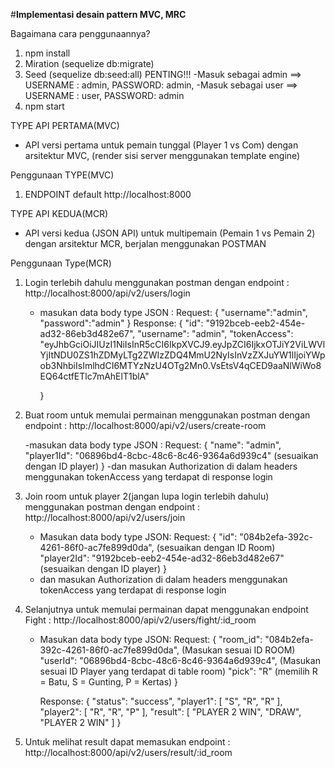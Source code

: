 #**Implementasi desain pattern MVC, MRC**

Bagaimana cara penggunaannya?

1. npm install
2. Miration (sequelize db:migrate)
3. Seed (sequelize db:seed:all) PENTING!!!
   -Masuk sebagai admin ==> USERNAME : admin, PASSWORD: admin,
   -Masuk sebagai user ==> USERNAME : user, PASSWORD: admin
4. npm start

TYPE API PERTAMA(MVC)

- API versi pertama untuk pemain tunggal (Player 1 vs Com) dengan arsitektur MVC, (render sisi server menggunakan template engine)

Penggunaan TYPE(MVC)

1. ENDPOINT default http://localhost:8000

TYPE API KEDUA(MCR)

- API versi kedua (JSON API) untuk multipemain (Pemain 1 vs Pemain 2) dengan arsitektur MCR, berjalan menggunakan POSTMAN

Penggunaan Type(MCR)

1.  Login terlebih dahulu menggunakan postman dengan endpoint : http://localhost:8000/api/v2/users/login

    - masukan data body type JSON :
      Request:
      {
      "username":"admin",
      "password":"admin"
      }
      Response:
      {
      "id": "9192bceb-eeb2-454e-ad32-86eb3d482e67",
      "username": "admin",
      "tokenAccess": "eyJhbGciOiJIUzI1NiIsInR5cCI6IkpXVCJ9.eyJpZCI6IjkxOTJiY2ViLWVlYjItNDU0ZS1hZDMyLTg2ZWIzZDQ4MmU2NyIsInVzZXJuYW1lIjoiYWpob3NhbiIsImlhdCI6MTYzNzU4OTg2Mn0.VsEtsV4qCED9aaNlWiWo8EQ64ctfETlc7mAhElT1blA"

      }

2.  Buat room untuk memulai permainan menggunakan postman dengan endpoint : http://localhost:8000/api/v2/users/create-room

    -masukan data body type JSON :
      Request:
      {
      "name": "admin",
      "player1Id": "06896bd4-8cbc-48c6-8c46-9364a6d939c4" (sesuaikan dengan ID player)
      }
    -dan masukan Authorization di dalam headers menggunakan tokenAccess yang terdapat di response login

3.  Join room untuk player 2(jangan lupa login terlebih dahulu) menggunakan postman dengan endpoint : http://localhost:8000/api/v2/users/join

    - Masukan data body type JSON:
      Request:
      {
      "id": "084b2efa-392c-4261-86f0-ac7fe899d0da", (sesuaikan dengan ID Room)
      "player2Id": "9192bceb-eeb2-454e-ad32-86eb3d482e67" (sesuaikan dengan ID player)
      }
    - dan masukan Authorization di dalam headers menggunakan tokenAccess yang terdapat di response login

4.  Selanjutnya untuk memulai permainan dapat menggunakan endpoint Fight : http://localhost:8000/api/v2/users/fight/:id_room

    - Masukan data body type JSON:
      Request:
      {
      "room_id": "084b2efa-392c-4261-86f0-ac7fe899d0da", (Masukan sesuai ID ROOM)
      "userId": "06896bd4-8cbc-48c6-8c46-9364a6d939c4", (Masukan sesuai ID Player yang terdapat di table room)
      "pick": "R" (memilih R = Batu, S = Gunting, P = Kertas)
      }

      Response:
      {
      "status": "success",
      "player1": [
      "S",
      "R",
      "R"
      ],
      "player2": [
      "R",
      "R",
      "P"
      ],
      "result": [
      "PLAYER 2 WIN",
      "DRAW",
      "PLAYER 2 WIN"
      ]
      }

5.  Untuk melihat result dapat memasukan endpoint : http://localhost:8000/api/v2/users/result/:id_room
